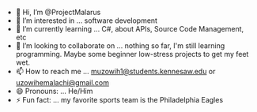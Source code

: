 - 👋 Hi, I’m @ProjectMalarus
- 👀 I’m interested in ... software development
- 🌱 I’m currently learning ... C#, about APIs, Source Code Management, etc
- 💞️ I’m looking to collaborate on ... nothing so far, I'm still learning programming. Maybe some beginner low-stress projects to get my feet wet.
- 📫 How to reach me ... muzowih1@students.kennesaw.edu or uzowihemalachi@gmail.com
- 😄 Pronouns: ... He/Him
- ⚡ Fun fact: ... my favorite sports team is the Philadelphia Eagles

<!---
ProjectMalarus/ProjectMalarus is a ✨ special ✨ repository because its `README.md` (this file) appears on your GitHub profile.
You can click the Preview link to take a look at your changes.
--->

